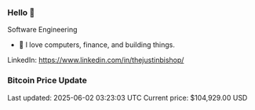 ### Hello 🤙  

Software Engineering

- 🔭 I love computers, finance, and building things.
  
LinkedIn: https://www.linkedin.com/in/thejustinbishop/  






































































































































































































































































































































































































































































































































































































### Bitcoin Price Update
Last updated: 2025-06-02 03:23:03 UTC
Current price: $104,929.00 USD
